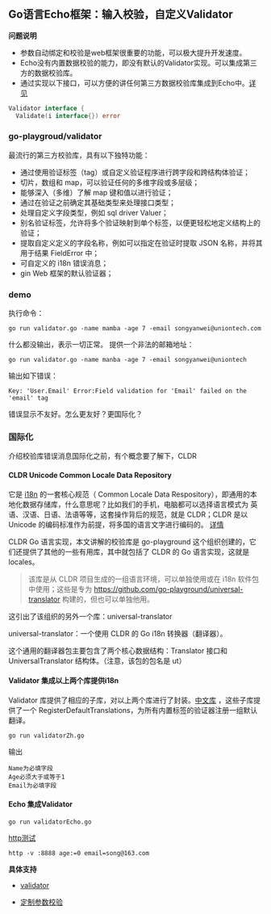 ## Go语言Echo框架：输入校验，自定义Validator
**问题说明**
- 参数自动绑定和校验是web框架很重要的功能，可以极大提升开发速度。
- Echo没有内置数据校验的能力，即没有默认的Validator实现。可以集成第三方的数据校验库。
- 通过实现以下接口，可以方便的讲任何第三方数据校验库集成到Echo中。[详见](https://github.com/go-playground/validator)
```go
Validator interface {
  Validate(i interface{}) error
```

### go-playgroud/validator
最流行的第三方校验库，具有以下独特功能：
- 通过使用验证标签（tag）或自定义验证程序进行跨字段和跨结构体验证；
- 切片，数组和 map，可以验证任何的多维字段或多层级；
- 能够深入（多维）了解 map 键和值以进行验证；
- 通过在验证之前确定其基础类型来处理接口类型；
- 处理自定义字段类型，例如 sql driver Valuer；
- 别名验证标签，允许将多个验证映射到单个标签，以便更轻松地定义结构上的验证；
- 提取自定义定义的字段名称，例如可以指定在验证时提取 JSON 名称，并将其用于结果 FieldError 中；
- 可自定义的 i18n 错误消息；
- gin Web 框架的默认验证器；
### demo
执行命令：
```shell script
go run validator.go -name mamba -age 7 -email songyanwei@uniontech.com
```
什么都没输出，表示一切正常。 提供一个非法的邮箱地址：
```shell script
go run validator.go -name manba -age 7 -email songyanwei@uniontech
```
输出如下错误：
```shell script
Key: 'User.Email' Error:Field validation for 'Email' failed on the 'email' tag
```
错误显示不友好。怎么更友好？更国际化？

### 国际化
介绍校验库错误消息国际化之前，有个概念要了解下，CLDR
#### CLDR Unicode Common Locale Data Repository
它是 [i18n](https://baike.baidu.com/item/I18N/6771940?fr=aladdin) 的一套核心规范（ Common Locale Data Respository），即通用的本地化数据存储库，什么意思呢？比如我们的手机，电脑都可以选择语言模式为 英语、汉语、日语、法语等等，这套操作背后的规范，就是 CLDR；CLDR 是以 Unicode 的编码标准作为前提，将多国的语言文字进行编码的。
[详情](http://cldr.unicode.org/)

CLDR Go 语言实现，本文讲解的校验库是 go-playground 这个组织创建的，它们还提供了其他的一些有用库，其中就包括了 CLDR 的 Go 语言实现，这就是 locales。
> 该库是从 CLDR 项目生成的一组语言环境，可以单独使用或在 i18n 软件包中使用；这些是专为 https://github.com/go-playground/universal-translator 构建的，但也可以单独他用。

这引出了该组织的另外一个库：universal-translator

universal-translator：一个使用 CLDR 的 Go i18n 转换器（翻译器）。

这个通用的翻译器包主要包含了两个核心数据结构：Translator 接口和 UniversalTranslator 结构体。（注意，该包的包名是 ut）

#### Validator 集成以上两个库提供i18n
Validator 库提供了相应的子库，对以上两个库进行了封装。[中文库](https://github.com/go-playground/validator/translations/zh) ，这些子库提供了一个 RegisterDefaultTranslations，为所有内置标签的验证器注册一组默认翻译。
```shell script
go run validatorZh.go
```
输出
```shell script
Name为必填字段
Age必须大于或等于1
Email为必填字段
```
#### Echo 集成Validator
```shell script
go run validatorEcho.go
```

[http测试](https://httpie.org/docs#examples) 
```shell script
http -v :8888 age:=0 email=song@163.com
```

**具体支持**
- [validator](https://github.com/go-playground/validator)

- [定制参数校验](https://github.com/go-playground/validator/blob/master/_examples/custom/main.go)
